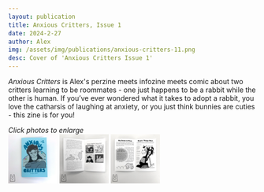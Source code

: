```yaml
---
layout: publication
title: Anxious Critters, Issue 1
date: 2024-2-27
author: Alex
img: /assets/img/publications/anxious-critters-11.png
desc: Cover of 'Anxious Critters Issue 1'
---
```


*Anxious Critters* is Alex's perzine meets infozine meets comic about two critters learning to be roommates - one just happens to be a rabbit while the other is human. If you’ve ever wondered what it takes to adopt a rabbit, you love the catharsis of laughing at anxiety, or you just think bunnies are cuties - this zine is for you!

*Click photos to enlarge*  
<a href="/assets/img/publications/anxious-critters-11.png"><img src="/assets/img/publications/anxious-critters-11.png" alt="A photo of the front cover of Anxious Critters, a zine by Alex O'Keefe" width="100"></a>
<a href="/assets/img/publications/anxious-critters-12.png"><img src="/assets/img/publications/anxious-critters-12.png" alt="A photo of the inside of Anxious Critters, a zine by Alex O'Keefe" width="100"></a>
<a href="/assets/img/publications/anxious-critters-13.png"><img src="/assets/img/publications/anxious-critters-13.png" alt="A photo of the back cover of Anxious Critters, a zine by Alex O'Keefe" width="100" ></a>
